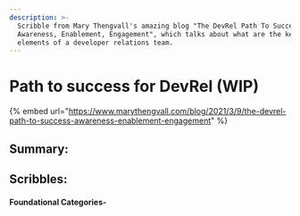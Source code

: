 ```yaml
---
description: >-
  Scribble from Mary Thengvall's amazing blog "The DevRel Path To Success:
  Awareness, Enablement, Engagement", which talks about what are the key
  elements of a developer relations team.
---
```


# Path to success for DevRel \(WIP\)

{% embed url="https://www.marythengvall.com/blog/2021/3/9/the-devrel-path-to-success-awareness-enablement-engagement" %}

## Summary:

## Scribbles:

#### Foundational Categories-



